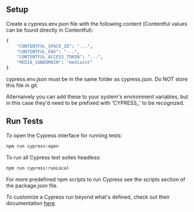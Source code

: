 ## Setup

Create a cypress.env.json file with the following content (Contentful values can be found directly in Contentful):

```bash
{
    "CONTENTFUL_SPACE_ID": "...",
    "CONTENTFUL_ENV": "...",
    "CONTENTFUL_ACCESS_TOKEN": "...",
    "MEDIA_SUBDOMAIN": "mediaint"
}
```

cypress.env.json must be in the same folder as cypress.json. Do NOT store this file in git.

Alternaively you can add these to your system's environment variables, but in this case they'd need to be prefixed with 'CYPRESS_' to be recognized.

## Run Tests

To open the Cypress interface for running tests:
```bash
npm run cypress:open
```

To run all Cypress test suites headless:
```bash
npm run cypress:runLocal
```

For more predefined npm scripts to run Cypress see the scripts section of the package.json file.

To customize a Cypress run beyond what's defined, check out their documentation [here](https://docs.cypress.io/guides/guides/command-line.html).